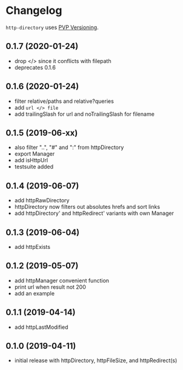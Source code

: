 # Changelog

`http-directory` uses [PVP Versioning](https://pvp.haskell.org).

## 0.1.7 (2020-01-24)
- drop </> since it conflicts with filepath
- deprecates 0.1.6

## 0.1.6 (2020-01-24)
- filter relative/paths and relative?queries
- add `url </> file`
- add trailingSlash for url and noTrailingSlash for filename

## 0.1.5 (2019-06-xx)
- also filter "..", "#" and ":" from httpDirectory
- export Manager
- add isHttpUrl
- testsuite added

## 0.1.4 (2019-06-07)
- add httpRawDirectory
- httpDirectory now filters out absolutes hrefs and sort links
- add httpDirectory' and httpRedirect' variants with own Manager

## 0.1.3 (2019-06-04)
- add httpExists

## 0.1.2 (2019-05-07)
- add httpManager convenient function
- print url when result not 200
- add an example

## 0.1.1 (2019-04-14)
- add httpLastModified

## 0.1.0 (2019-04-11)
- initial release with httpDirectory, httpFileSize, and httpRedirect(s)

